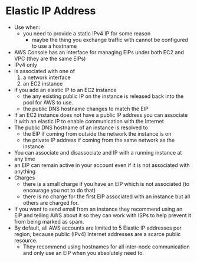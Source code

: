 # Elastic IP Address

- Use when:
    - you need to provide a static IPv4 IP for some reason
        - maybe the thing you exchange traffic with cannot be configured to use
          a hostname
- AWS Console has an interface for managing EIPs under both EC2 and VPC (they
  are the same EIPs)
- IPv4 only
- is associated with one of
    1. a network interface
    1. an EC2 instance
- if you add an elastic IP to an EC2 instance
    - the any existing public IP on the instance is released back into the pool
      for AWS to use.
    - the public DNS hostname changes to match the EIP
- If an EC2 instance does not have a public IP address you can associate it with
  an elastic IP to enable communication with the Internet
- The public DNS hostname of an instance is resolved to
    - the EIP if coming from outside the network the instance is on
    - the private IP address if coming from the same network as the instance
- You can associate and disassociate and IP with a running instance at any time
- an EIP can remain active in your account even if it is not associated with
  anything
- Charges
    - there is a small charge if you have an EIP which is not associated (to
      encourage you not to do that)
    - there is no charge for the first EIP associated with an instance but all
      others are charged for.
- If you want to send email from an instance they recommend using an EIP and
  telling AWS about it so they can work with ISPs to help prevent it from being
  marked as spam.
- By default, all AWS accounts are limited to 5 Elastic IP addresses per region,
  because public (IPv4) Internet addresses are a scarce public resource.
    - They recommend using hostnames for all inter-node communication and only
      use an EIP when you absolutely need to.
